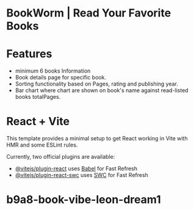 # BookWorm | Read Your Favorite Books




# Features
- minimum 6 books Information
- Book details page for specific book.
- Sorting functionality based on Pages, rating and publishing year.
- Bar chart where chart are shown on  book's name against read-listed
books totalPages.





# React + Vite

This template provides a minimal setup to get React working in Vite with HMR and some ESLint rules.

Currently, two official plugins are available:

- [@vitejs/plugin-react](https://github.com/vitejs/vite-plugin-react/blob/main/packages/plugin-react/README.md) uses [Babel](https://babeljs.io/) for Fast Refresh
- [@vitejs/plugin-react-swc](https://github.com/vitejs/vite-plugin-react-swc) uses [SWC](https://swc.rs/) for Fast Refresh
# b9a8-book-vibe-leon-dream1
